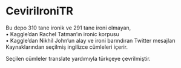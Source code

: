 # CeviriIroniTR


Bu depo 310 tane ironik ve 291 tane ironi olmayan, <br />
• Kaggle’dan Rachel Tatman’ın ironic korpusu<br />
• Kaggle’dan Nikhil John’un alay ve ironi barındıran Twitter mesajları<br />
Kaynaklarından seçilmiş ingilizce cümleleri içerir.<br />

Seçilen cümleler translate yardımıyla türkçeye çevrilmiştir.
